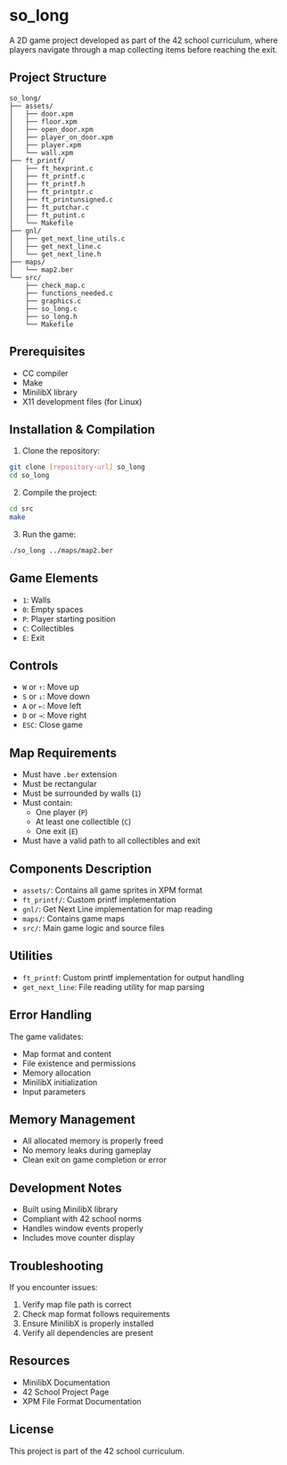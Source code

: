 # so_long

A 2D game project developed as part of the 42 school curriculum, where players navigate through a map collecting items before reaching the exit.

## Project Structure
```
so_long/
├── assets/
│   ├── door.xpm
│   ├── floor.xpm
│   ├── open_door.xpm
│   ├── player_on_door.xpm
│   ├── player.xpm
│   └── wall.xpm
├── ft_printf/
│   ├── ft_hexprint.c
│   ├── ft_printf.c
│   ├── ft_printf.h
│   ├── ft_printptr.c
│   ├── ft_printunsigned.c
│   ├── ft_putchar.c
│   ├── ft_putint.c
│   └── Makefile
├── gnl/
│   ├── get_next_line_utils.c
│   ├── get_next_line.c
│   └── get_next_line.h
├── maps/
│   └── map2.ber
└── src/
    ├── check_map.c
    ├── functions_needed.c
    ├── graphics.c
    ├── so_long.c
    ├── so_long.h
    └── Makefile
```

## Prerequisites
- CC compiler
- Make
- MinilibX library
- X11 development files (for Linux)

## Installation & Compilation
1. Clone the repository:
```bash
git clone [repository-url] so_long
cd so_long
```

2. Compile the project:
```bash
cd src
make
```

3. Run the game:
```bash
./so_long ../maps/map2.ber
```

## Game Elements
- `1`: Walls
- `0`: Empty spaces
- `P`: Player starting position
- `C`: Collectibles
- `E`: Exit

## Controls
- `W` or `↑`: Move up
- `S` or `↓`: Move down
- `A` or `←`: Move left
- `D` or `→`: Move right
- `ESC`: Close game

## Map Requirements
- Must have `.ber` extension
- Must be rectangular
- Must be surrounded by walls (`1`)
- Must contain:
  - One player (`P`)
  - At least one collectible (`C`)
  - One exit (`E`)
- Must have a valid path to all collectibles and exit

## Components Description
- `assets/`: Contains all game sprites in XPM format
- `ft_printf/`: Custom printf implementation
- `gnl/`: Get Next Line implementation for map reading
- `maps/`: Contains game maps
- `src/`: Main game logic and source files

## Utilities
- `ft_printf`: Custom printf implementation for output handling
- `get_next_line`: File reading utility for map parsing

## Error Handling
The game validates:
- Map format and content
- File existence and permissions
- Memory allocation
- MinilibX initialization
- Input parameters

## Memory Management
- All allocated memory is properly freed
- No memory leaks during gameplay
- Clean exit on game completion or error

## Development Notes
- Built using MinilibX library
- Compliant with 42 school norms
- Handles window events properly
- Includes move counter display

## Troubleshooting
If you encounter issues:
1. Verify map file path is correct
2. Check map format follows requirements
3. Ensure MinilibX is properly installed
4. Verify all dependencies are present

## Resources
- MinilibX Documentation
- 42 School Project Page
- XPM File Format Documentation

## License
This project is part of the 42 school curriculum.
